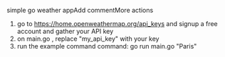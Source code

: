 simple go weather appAdd commentMore actions

1) go to https://home.openweathermap.org/api_keys and signup a free account and gather your API key
2) on main.go , replace "my_api_key" with your key
3) run the example command command: go run main.go "Paris" 